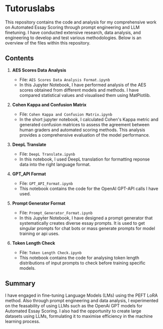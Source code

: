 # Tutoruslabs

This repository contains the code and analysis for my comprehensive work on Automated Essay Scoring through prompt engineering and LLM finetuning. I have conducted extensive research, data analysis, and engineering to develop and test various methodologies. Below is an overview of the files within this repository.

## Contents

1. **AES Scores Data Analysis**
   - File: `AES Scores Data Analysis Format.ipynb`
   - In this Jupyter Notebook, I have performed analysis of the AES scores obtained from different models and methods. I have compared statistical values and visualised them using MatPlotlib.

2. **Cohen Kappa and Confusion Matrix**
   - File: `Cohen Kappa and Confusion Matrix.ipynb`
   - In the short jupyter notebook, I calculated Cohen's Kappa metric and generated confusion matrices to assess the agreement between human graders and automated scoring methods. This analysis provides a comprehensive evaluation of the model performance.

3. **DeepL Translate**
   - File: `DeepL Translate.ipynb`
   - In this notebook, I used DeepL translation for formatting reponse data into the right language format.

4. **GPT_API Format**
   - File: `GPT_API_Format.ipynb`
   - This notebook contains the code for the OpenAI GPT-API calls I have used.

5. **Prompt Generator Format**
   - File: `Prompt_Generator_Format.ipynb`
   - In this Jupyter Notebook, I have designed a prompt generator that systematically creates diverse essay prompts. It is used to get singular prompts for chat bots or mass generate prompts for model training or api uses.

6. **Token Length Check**
   - File: `Token Length Check.ipynb`
   - This notebook contains the code for analysing token length distributions of input prompts to check before training specific models.

## Summary
I have engaged in fine-tuning Language Models (LMs) using the PEFT LoRA method. Also through prompt engineering and data analysis, I experimented on the feasability of using LLMs such as the OpenAi GPT models for Automated Essay Scoring.
I also had the opportunity to create large datasets using LLMs, formulating it to maximise efficiency in the machine learning process.
